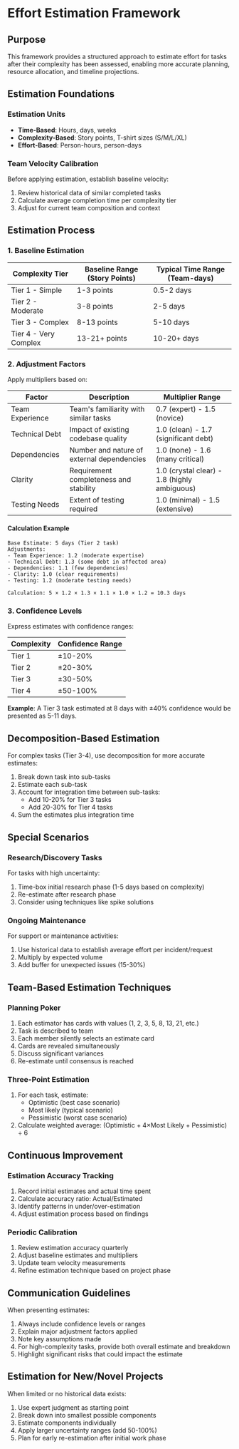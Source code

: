 # Effort Estimation Framework

## Purpose
This framework provides a structured approach to estimate effort for tasks after their complexity has been assessed, enabling more accurate planning, resource allocation, and timeline projections.

## Estimation Foundations

### Estimation Units
- **Time-Based**: Hours, days, weeks
- **Complexity-Based**: Story points, T-shirt sizes (S/M/L/XL)
- **Effort-Based**: Person-hours, person-days

### Team Velocity Calibration
Before applying estimation, establish baseline velocity:
1. Review historical data of similar completed tasks
2. Calculate average completion time per complexity tier
3. Adjust for current team composition and context

## Estimation Process

### 1. Baseline Estimation

| Complexity Tier | Baseline Range (Story Points) | Typical Time Range (Team-days) |
|-----------------|-------------------------------|--------------------------------|
| Tier 1 - Simple | 1-3 points | 0.5-2 days |
| Tier 2 - Moderate | 3-8 points | 2-5 days |
| Tier 3 - Complex | 8-13 points | 5-10 days |
| Tier 4 - Very Complex | 13-21+ points | 10-20+ days |

### 2. Adjustment Factors

Apply multipliers based on:

| Factor | Description | Multiplier Range |
|--------|-------------|------------------|
| Team Experience | Team's familiarity with similar tasks | 0.7 (expert) - 1.5 (novice) |
| Technical Debt | Impact of existing codebase quality | 1.0 (clean) - 1.7 (significant debt) |
| Dependencies | Number and nature of external dependencies | 1.0 (none) - 1.6 (many critical) |
| Clarity | Requirement completeness and stability | 1.0 (crystal clear) - 1.8 (highly ambiguous) |
| Testing Needs | Extent of testing required | 1.0 (minimal) - 1.5 (extensive) |

#### Calculation Example
```
Base Estimate: 5 days (Tier 2 task)
Adjustments:
- Team Experience: 1.2 (moderate expertise)
- Technical Debt: 1.3 (some debt in affected area)
- Dependencies: 1.1 (few dependencies)
- Clarity: 1.0 (clear requirements)
- Testing: 1.2 (moderate testing needs)

Calculation: 5 × 1.2 × 1.3 × 1.1 × 1.0 × 1.2 = 10.3 days
```

### 3. Confidence Levels

Express estimates with confidence ranges:

| Complexity | Confidence Range |
|------------|------------------|
| Tier 1 | ±10-20% |
| Tier 2 | ±20-30% |
| Tier 3 | ±30-50% |
| Tier 4 | ±50-100% |

**Example**: A Tier 3 task estimated at 8 days with ±40% confidence would be presented as 5-11 days.

## Decomposition-Based Estimation

For complex tasks (Tier 3-4), use decomposition for more accurate estimates:

1. Break down task into sub-tasks
2. Estimate each sub-task
3. Account for integration time between sub-tasks:
   - Add 10-20% for Tier 3 tasks
   - Add 20-30% for Tier 4 tasks
4. Sum the estimates plus integration time

## Special Scenarios

### Research/Discovery Tasks
For tasks with high uncertainty:
1. Time-box initial research phase (1-5 days based on complexity)
2. Re-estimate after research phase
3. Consider using techniques like spike solutions

### Ongoing Maintenance
For support or maintenance activities:
1. Use historical data to establish average effort per incident/request
2. Multiply by expected volume
3. Add buffer for unexpected issues (15-30%)

## Team-Based Estimation Techniques

### Planning Poker
1. Each estimator has cards with values (1, 2, 3, 5, 8, 13, 21, etc.)
2. Task is described to team
3. Each member silently selects an estimate card
4. Cards are revealed simultaneously
5. Discuss significant variances
6. Re-estimate until consensus is reached

### Three-Point Estimation
1. For each task, estimate:
   - Optimistic (best case scenario)
   - Most likely (typical scenario)
   - Pessimistic (worst case scenario)
2. Calculate weighted average:
   (Optimistic + 4×Most Likely + Pessimistic) ÷ 6

## Continuous Improvement

### Estimation Accuracy Tracking
1. Record initial estimates and actual time spent
2. Calculate accuracy ratio: Actual/Estimated
3. Identify patterns in under/over-estimation
4. Adjust estimation process based on findings

### Periodic Calibration
1. Review estimation accuracy quarterly
2. Adjust baseline estimates and multipliers
3. Update team velocity measurements
4. Refine estimation technique based on project phase

## Communication Guidelines

When presenting estimates:
1. Always include confidence levels or ranges
2. Explain major adjustment factors applied
3. Note key assumptions made
4. For high-complexity tasks, provide both overall estimate and breakdown
5. Highlight significant risks that could impact the estimate

## Estimation for New/Novel Projects

When limited or no historical data exists:
1. Use expert judgment as starting point
2. Break down into smallest possible components
3. Estimate components individually
4. Apply larger uncertainty ranges (add 50-100%)
5. Plan for early re-estimation after initial work phase 